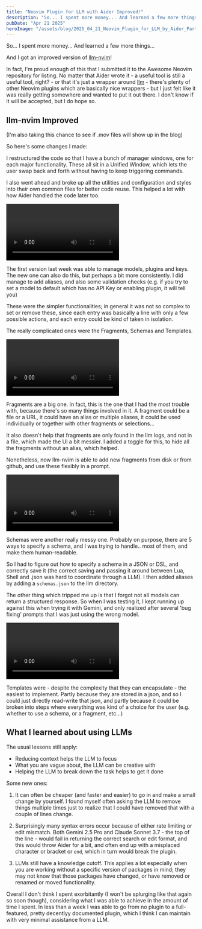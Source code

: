 ```yaml
---
title: "Neovim Plugin for LLM with Aider Improved!"
description: "So... I spent more money... And learned a few more things... And I got an improved version of..."
pubDate: "Apr 21 2025"
heroImage: "/assets/blog/2025_04_21_Neovim_Plugin_for_LLM_by_Aider_Part_2/llmtoggle.png"
---
```


So... I spent more money... And learned a few more things...

And I got an improved version of [llm-nvim](https://github.com/julwrites/llm-nvim)!

In fact, I'm proud enough of this that I submitted it to the Awesome Neovim repository for listing. No matter that Aider wrote it - a useful tool is still a useful tool, right? - or that it's just a wrapper around [llm](https://github.com/simonw/llm) - there's plenty of other Neovim plugins which are basically nice wrappers - but I just felt like it was really getting somewhere and wanted to put it out there. I don't know if it will be accepted, but I do hope so. 

## llm-nvim Improved

(I'm also taking this chance to see if .mov files will show up in the blog)

So here's some changes I made: 

I restructured the code so that I have a bunch of manager windows, one for each major functionality. These all sit in a Unified Window, which lets the user swap back and forth without having to keep triggering commands. 

I also went ahead and broke up all the utilities and configuration and styles into their own common files for better code reuse. This helped a lot with how Aider handled the code later too.

<video src="/assets/blog/2025_04_21_Neovim_Plugin_for_LLM_by_Aider_Part_2/llm-nvim-models-plugins-keys.mov" controls></video>

The first version last week was able to manage models, plugins and keys. The new one can also do this, but perhaps a bit more consistently. I did manage to add aliases, and also some validation checks (e.g. if you try to set a model to default which has no API Key or enabling plugin, it will tell you)

These were the simpler functionalities; in general it was not so complex to set or remove these, since each entry was basically a line with only a few possible actions, and each entry could be kind of taken in isolation. 

The really complicated ones were the Fragments, Schemas and Templates. 

<video src="/assets/blog/2025_04_21_Neovim_Plugin_for_LLM_by_Aider_Part_2/llm-nvim-fragments.mov" controls></video>

Fragments are a big one. In fact, this is the one that I had the most trouble with, because there's so many things involved in it. A fragment could be a file or a URL, it could have an alias or multiple aliases, it could be used individually or together with other fragments or selections... 

It also doesn't help that fragments are only found in the llm logs, and not in a file, which made the UI a bit messier. I added a toggle for this, to hide all the fragments without an alias, which helped. 

Nonetheless, now llm-nvim is able to add new fragments from disk or from github, and use these flexibly in a prompt.

<video src="/assets/blog/2025_04_21_Neovim_Plugin_for_LLM_by_Aider_Part_2/llm-nvim-schemas.mov" controls></video>

Schemas were another really messy one. Probably on purpose, there are 5 ways to specify a schema, and I was trying to handle.. most of them, and make them human-readable. 

So I had to figure out how to specify a schema in a JSON or DSL, and correctly save it (the correct saving and passing it around between Lua, Shell and .json was hard to coordinate through a LLM). I then added aliases by adding a `schemas.json` to the llm directory. 

The other thing which tripped me up is that I forgot not all models can return a structured response. So when I was testing it, I kept running up against this when trying it with Gemini, and only realized after several 'bug fixing' prompts that I was just using the wrong model.

<video src="/assets/blog/2025_04_21_Neovim_Plugin_for_LLM_by_Aider_Part_2/llm-nvim-templates.mov" controls></video>

Templates were - despite the complexity that they can encapsulate - the easiest to implement. Partly because they are stored in a json, and so I could just directly read-write that json, and partly because it could be broken into steps where everything was kind of a choice for the user (e.g. whether to use a schema, or a fragment, etc...)

## What I learned about using LLMs

The usual lessons still apply:

- Reducing context helps the LLM to focus
- What you are vague about, the LLM can be creative with
- Helping the LLM to break down the task helps to get it done

Some new ones:

1. It can often be cheaper (and faster and easier) to go in and make a small change by yourself. I found myself often asking the LLM to remove things multiple times just to realize that I could have removed that with a couple of lines change.

2. Surprisingly many syntax errors occur because of either rate limiting or edit mismatch. Both Gemini 2.5 Pro and Claude Sonnet 3.7 - the top of the line - would fail in returning the correct search or edit format, and this would throw Aider for a bit, and often end up with a misplaced character or bracket or `end`, which in turn would break the plugin.

3. LLMs still have a knowledge cutoff. This applies a lot especially when you are working without a specific version of packages in mind; they may not know that those packages have changed, or have removed or renamed or moved functionality. 

Overall I don't think I spent exorbitantly (I won't be splurging like that again so soon though), considering what I was able to achieve in the amount of time I spent. In less than a week I was able to go from no plugin to a full-featured, pretty decentlyy documented plugin, which I think I can maintain with very minimal assistance from a LLM. 
